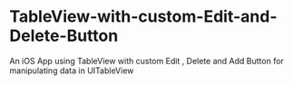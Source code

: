 # TableView-with-custom-Edit-and-Delete-Button
An iOS App using TableView with custom Edit , Delete and Add Button for manipulating data in UITableView
